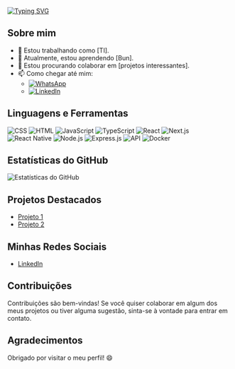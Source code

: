 <!-- Seu Nome -->
[![Typing SVG](https://readme-typing-svg.demolab.com?font=Fira+Code&size=25&pause=1000&width=435&lines=Ol%C3%A1%2C+Meu+nome+%C3%A9+Lucas;Seja+bem+Vindo+em+meu+Perfil)](https://git.io/typing-svg)

## Sobre mim
- 🔭 Estou trabalhando como [TI].
- 🌱 Atualmente, estou aprendendo [Bun].
- 👯 Estou procurando colaborar em [projetos interessantes].
- 📫 Como chegar até mim:
  - [![WhatsApp](https://img.shields.io/badge/WhatsApp-25D366?style=for-the-badge&logo=whatsapp&logoColor=white)](https://api.whatsapp.com/send/?phone=5511942042224&text&type=phone_number&app_absent=0)
  - [![LinkedIn](https://img.shields.io/badge/LinkedIn-0077B5?style=for-the-badge&logo=linkedin&logoColor=white)](https://www.linkedin.com/in/macshinaider/)

## Linguagens e Ferramentas
![CSS](https://img.shields.io/badge/CSS-3C8CE7?style=for-the-badge&logo=css3&logoColor=white)
![HTML](https://img.shields.io/badge/HTML-E34F26?style=for-the-badge&logo=html5&logoColor=white)
![JavaScript](https://img.shields.io/badge/JavaScript-F7DF1E?style=for-the-badge&logo=javascript&logoColor=black)
![TypeScript](https://img.shields.io/badge/TypeScript-3178C6?style=for-the-badge&logo=typescript&logoColor=white)
![React](https://img.shields.io/badge/React-61DAFB?style=for-the-badge&logo=react&logoColor=black)
![Next.js](https://img.shields.io/badge/Next.js-000000?style=for-the-badge&logo=next.js&logoColor=white)
![React Native](https://img.shields.io/badge/React_Native-61DAFB?style=for-the-badge&logo=react&logoColor=black)
![Node.js](https://img.shields.io/badge/Node.js-339933?style=for-the-badge&logo=node.js&logoColor=white)
![Express.js](https://img.shields.io/badge/Express.js-000000?style=for-the-badge&logo=express&logoColor=white)
![API](https://img.shields.io/badge/API-FF5700?style=for-the-badge&logo=api&logoColor=white)
![Docker](https://img.shields.io/badge/Docker-2496ED?style=for-the-badge&logo=docker&logoColor=white)

## Estatísticas do GitHub
![Estatísticas do GitHub](https://github-readme-stats.vercel.app/api?username=macshinaider&show_icons=true&theme=radical)

## Projetos Destacados
- [Projeto 1](link-para-o-projeto-1)
- [Projeto 2](link-para-o-projeto-2)

## Minhas Redes Sociais
- [LinkedIn](https://www.linkedin.com/in/macshinaider/)

## Contribuições
Contribuições são bem-vindas! Se você quiser colaborar em algum dos meus projetos ou tiver alguma sugestão, sinta-se à vontade para entrar em contato.

## Agradecimentos
Obrigado por visitar o meu perfil! 😄
